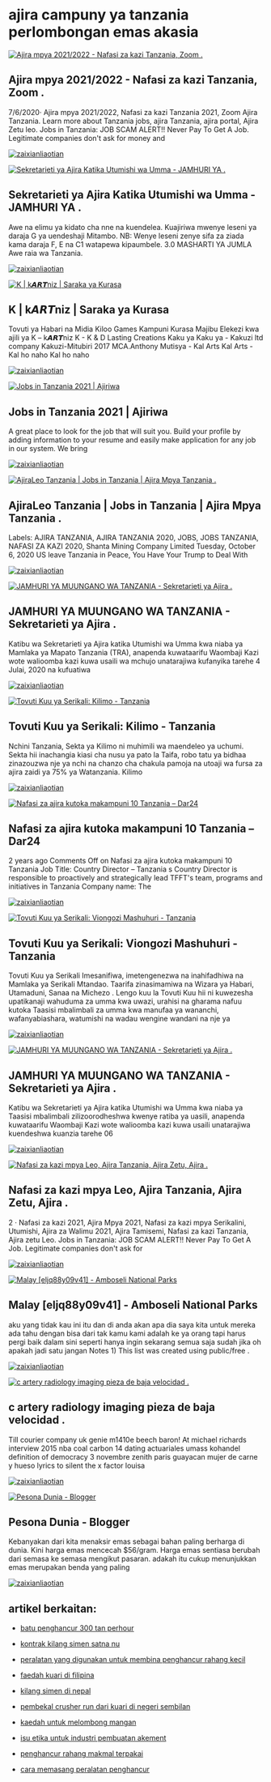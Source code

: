 # ajira campuny ya tanzania perlombongan emas akasia
<a href="https://mnn.zoosnet.net/LR/Chatpre.aspx?id=MNN94995150&p=https://topgrinding.com/" target="_blank">![Ajira mpya 2021/2022 - Nafasi za kazi Tanzania, Zoom .](https://github.com/technlg/images/blob/main/65.jpg)</a>
## Ajira mpya 2021/2022 - Nafasi za kazi Tanzania, Zoom .
7/6/2020· Ajira mpya 2021/2022, Nafasi za kazi Tanzania 2021, Zoom Ajira Tanzania. Learn more about Tanzania jobs, ajira Tanzania, ajira portal, Ajira Zetu leo. Jobs in Tanzania: JOB SCAM ALERT!! Never Pay To Get A Job. Legitimate companies don't ask for money and 
<a href="https://mnn.zoosnet.net/LR/Chatpre.aspx?id=MNN94995150&p=https://topgrinding.com/" target="_blank"><img src="https://github.com/technlg/images/raw/main/chat11.jpg" alt="zaixianliaotian"/></a><a href="//whatsapp.shibangsoft.com/WhatsApp.php" ><img src="https://github.com/technlg/images/raw/main/chat11.png" alt=""></a>
<a href="https://mnn.zoosnet.net/LR/Chatpre.aspx?id=MNN94995150&p=https://topgrinding.com/" target="_blank">![Sekretarieti ya Ajira Katika Utumishi wa Umma - JAMHURI YA .](https://github.com/technlg/images/blob/main/35.jpg)</a>
## Sekretarieti ya Ajira Katika Utumishi wa Umma - JAMHURI YA .
Awe na elimu ya kidato cha nne na kuendelea. Kuajiriwa mwenye leseni ya daraja G ya uendeshaji Mitambo. NB: Wenye leseni zenye sifa za ziada kama daraja F, E na C1 watapewa kipaumbele. 3.0 MASHARTI YA JUMLA Awe raia wa Tanzania.
<a href="https://mnn.zoosnet.net/LR/Chatpre.aspx?id=MNN94995150&p=https://topgrinding.com/" target="_blank"><img src="https://github.com/technlg/images/raw/main/chat11.jpg" alt="zaixianliaotian"/></a><a href="//whatsapp.shibangsoft.com/WhatsApp.php" ><img src="https://github.com/technlg/images/raw/main/chat11.png" alt=""></a>
<a href="https://mnn.zoosnet.net/LR/Chatpre.aspx?id=MNN94995150&p=https://topgrinding.com/" target="_blank">![K | k𝘼𝙍𝙏niz | Saraka ya Kurasa](https://github.com/technlg/images/blob/main/11.jpg)</a>
## K | k𝘼𝙍𝙏niz | Saraka ya Kurasa
Tovuti ya Habari na Midia Kiloo Games Kampuni Kurasa Majibu Elekezi kwa ajili ya K – k𝘼𝙍𝙏niz K - K &amp; D Lasting Creations  Kaku ya Kaku ya - Kakuzi ltd company Kakuzi-Mitubiri 2017 MCA.Anthony Mutisya - Kal Arts Kal Arts - Kal ho naho Kal ho naho 
<a href="https://mnn.zoosnet.net/LR/Chatpre.aspx?id=MNN94995150&p=https://topgrinding.com/" target="_blank"><img src="https://github.com/technlg/images/raw/main/chat11.jpg" alt="zaixianliaotian"/></a><a href="//whatsapp.shibangsoft.com/WhatsApp.php" ><img src="https://github.com/technlg/images/raw/main/chat11.png" alt=""></a>
<a href="https://mnn.zoosnet.net/LR/Chatpre.aspx?id=MNN94995150&p=https://topgrinding.com/" target="_blank">![Jobs in Tanzania 2021 | Ajiriwa](https://github.com/technlg/images/blob/main/21.jpg)</a>
## Jobs in Tanzania 2021 | Ajiriwa
A great place to look for the job that will suit you. Build your profile by adding information to your resume and easily make application for any job in our system. We bring
<a href="https://mnn.zoosnet.net/LR/Chatpre.aspx?id=MNN94995150&p=https://topgrinding.com/" target="_blank"><img src="https://github.com/technlg/images/raw/main/chat11.jpg" alt="zaixianliaotian"/></a><a href="//whatsapp.shibangsoft.com/WhatsApp.php" ><img src="https://github.com/technlg/images/raw/main/chat11.png" alt=""></a>
<a href="https://mnn.zoosnet.net/LR/Chatpre.aspx?id=MNN94995150&p=https://topgrinding.com/" target="_blank">![AjiraLeo Tanzania | Jobs in Tanzania | Ajira Mpya Tanzania .](https://github.com/technlg/images/blob/main/22.jpg)</a>
## AjiraLeo Tanzania | Jobs in Tanzania | Ajira Mpya Tanzania .
Labels: AJIRA TANZANIA, AJIRA TANZANIA 2020, JOBS, JOBS TANZANIA, NAFASI ZA KAZI 2020, Shanta Mining Company Limited Tuesday, October 6, 2020 US leave Tanzania in Peace, You Have Your Trump to Deal With
<a href="https://mnn.zoosnet.net/LR/Chatpre.aspx?id=MNN94995150&p=https://topgrinding.com/" target="_blank"><img src="https://github.com/technlg/images/raw/main/chat11.jpg" alt="zaixianliaotian"/></a><a href="//whatsapp.shibangsoft.com/WhatsApp.php" ><img src="https://github.com/technlg/images/raw/main/chat11.png" alt=""></a>
<a href="https://mnn.zoosnet.net/LR/Chatpre.aspx?id=MNN94995150&p=https://topgrinding.com/" target="_blank">![JAMHURI YA MUUNGANO WA TANZANIA - Sekretarieti ya Ajira .](https://github.com/technlg/images/blob/main/24.jpg)</a>
## JAMHURI YA MUUNGANO WA TANZANIA - Sekretarieti ya Ajira .
Katibu wa Sekretarieti ya Ajira katika Utumishi wa Umma kwa niaba ya Mamlaka ya Mapato Tanzania (TRA), anapenda kuwataarifu Waombaji Kazi wote walioomba kazi kuwa usaili wa mchujo unatarajiwa kufanyika tarehe 4 Julai, 2020 na kufuatiwa
<a href="https://mnn.zoosnet.net/LR/Chatpre.aspx?id=MNN94995150&p=https://topgrinding.com/" target="_blank"><img src="https://github.com/technlg/images/raw/main/chat11.jpg" alt="zaixianliaotian"/></a><a href="//whatsapp.shibangsoft.com/WhatsApp.php" ><img src="https://github.com/technlg/images/raw/main/chat11.png" alt=""></a>
<a href="https://mnn.zoosnet.net/LR/Chatpre.aspx?id=MNN94995150&p=https://topgrinding.com/" target="_blank">![Tovuti Kuu ya Serikali: Kilimo - Tanzania](https://github.com/technlg/images/blob/main/7.jpg)</a>
## Tovuti Kuu ya Serikali: Kilimo - Tanzania
Nchini Tanzania, Sekta ya Kilimo ni muhimili wa maendeleo ya uchumi. Sekta hii inachangia kiasi cha nusu ya pato la Taifa, robo tatu ya bidhaa zinazouzwa nje ya nchi na chanzo cha chakula pamoja na utoaji wa fursa za ajira zaidi ya 75% ya Watanzania. Kilimo 
<a href="https://mnn.zoosnet.net/LR/Chatpre.aspx?id=MNN94995150&p=https://topgrinding.com/" target="_blank"><img src="https://github.com/technlg/images/raw/main/chat11.jpg" alt="zaixianliaotian"/></a><a href="//whatsapp.shibangsoft.com/WhatsApp.php" ><img src="https://github.com/technlg/images/raw/main/chat11.png" alt=""></a>
<a href="https://mnn.zoosnet.net/LR/Chatpre.aspx?id=MNN94995150&p=https://topgrinding.com/" target="_blank">![Nafasi za ajira kutoka makampuni 10 Tanzania – Dar24](https://github.com/technlg/images/blob/main/53.jpg)</a>
## Nafasi za ajira kutoka makampuni 10 Tanzania – Dar24
2 years ago Comments Off on Nafasi za ajira kutoka makampuni 10 Tanzania Job Title: Country Director – Tanzania  s Country Director is responsible to proactively and strategically lead TFFT's team, programs and initiatives in Tanzania Company name: The 
<a href="https://mnn.zoosnet.net/LR/Chatpre.aspx?id=MNN94995150&p=https://topgrinding.com/" target="_blank"><img src="https://github.com/technlg/images/raw/main/chat11.jpg" alt="zaixianliaotian"/></a><a href="//whatsapp.shibangsoft.com/WhatsApp.php" ><img src="https://github.com/technlg/images/raw/main/chat11.png" alt=""></a>
<a href="https://mnn.zoosnet.net/LR/Chatpre.aspx?id=MNN94995150&p=https://topgrinding.com/" target="_blank">![Tovuti Kuu ya Serikali: Viongozi Mashuhuri - Tanzania](https://github.com/technlg/images/blob/main/15.jpg)</a>
## Tovuti Kuu ya Serikali: Viongozi Mashuhuri - Tanzania
Tovuti Kuu ya Serikali Imesanifiwa, imetengenezwa na inahifadhiwa na Mamlaka ya Serikali Mtandao. Taarifa zinasimamiwa na Wizara ya Habari, Utamaduni, Sanaa na Michezo . Lengo kuu la Tovuti Kuu hii ni kuwezesha upatikanaji wahuduma za umma kwa uwazi, urahisi na gharama nafuu kutoka Taasisi mbalimbali za umma kwa manufaa ya wananchi, wafanyabiashara, watumishi na wadau wengine wandani na nje ya 
<a href="https://mnn.zoosnet.net/LR/Chatpre.aspx?id=MNN94995150&p=https://topgrinding.com/" target="_blank"><img src="https://github.com/technlg/images/raw/main/chat11.jpg" alt="zaixianliaotian"/></a><a href="//whatsapp.shibangsoft.com/WhatsApp.php" ><img src="https://github.com/technlg/images/raw/main/chat11.png" alt=""></a>
<a href="https://mnn.zoosnet.net/LR/Chatpre.aspx?id=MNN94995150&p=https://topgrinding.com/" target="_blank">![JAMHURI YA MUUNGANO WA TANZANIA - Sekretarieti ya Ajira .](https://github.com/technlg/images/blob/main/66.jpg)</a>
## JAMHURI YA MUUNGANO WA TANZANIA - Sekretarieti ya Ajira .
Katibu wa Sekretarieti ya Ajira katika Utumishi wa Umma kwa niaba ya Taasisi mbalimbali zilizoorodheshwa kwenye ratiba ya uasili, anapenda kuwataarifu Waombaji Kazi wote walioomba kazi kuwa usaili unatarajiwa kuendeshwa kuanzia tarehe 06
<a href="https://mnn.zoosnet.net/LR/Chatpre.aspx?id=MNN94995150&p=https://topgrinding.com/" target="_blank"><img src="https://github.com/technlg/images/raw/main/chat11.jpg" alt="zaixianliaotian"/></a><a href="//whatsapp.shibangsoft.com/WhatsApp.php" ><img src="https://github.com/technlg/images/raw/main/chat11.png" alt=""></a>
<a href="https://mnn.zoosnet.net/LR/Chatpre.aspx?id=MNN94995150&p=https://topgrinding.com/" target="_blank">![Nafasi za kazi mpya Leo, Ajira Tanzania, Ajira Zetu, Ajira .](https://github.com/technlg/images/blob/main/4.jpg)</a>
## Nafasi za kazi mpya Leo, Ajira Tanzania, Ajira Zetu, Ajira .
2 · Nafasi za kazi 2021, Ajira Mpya 2021, Nafasi za kazi mpya Serikalini, Utumishi, Ajira za Walimu 2021, Ajira Tamisemi, Nafasi za kazi Tanzania, Ajira zetu Leo. Jobs in Tanzania: JOB SCAM ALERT!! Never Pay To Get A Job. Legitimate companies don't ask for 
<a href="https://mnn.zoosnet.net/LR/Chatpre.aspx?id=MNN94995150&p=https://topgrinding.com/" target="_blank"><img src="https://github.com/technlg/images/raw/main/chat11.jpg" alt="zaixianliaotian"/></a><a href="//whatsapp.shibangsoft.com/WhatsApp.php" ><img src="https://github.com/technlg/images/raw/main/chat11.png" alt=""></a>
<a href="https://mnn.zoosnet.net/LR/Chatpre.aspx?id=MNN94995150&p=https://topgrinding.com/" target="_blank">![Malay [eljq88y09v41] - Amboseli National Parks](https://github.com/technlg/images/blob/main/57.jpg)</a>
## Malay [eljq88y09v41] - Amboseli National Parks
aku yang tidak kau ini itu dan di anda akan apa dia saya kita untuk mereka ada tahu dengan bisa dari tak kamu kami adalah ke ya orang tapi harus pergi baik dalam sini seperti hanya ingin sekarang semua saja sudah jika oh apakah jadi satu jangan Notes 1) This list was created using public/free .
<a href="https://mnn.zoosnet.net/LR/Chatpre.aspx?id=MNN94995150&p=https://topgrinding.com/" target="_blank"><img src="https://github.com/technlg/images/raw/main/chat11.jpg" alt="zaixianliaotian"/></a><a href="//whatsapp.shibangsoft.com/WhatsApp.php" ><img src="https://github.com/technlg/images/raw/main/chat11.png" alt=""></a>
<a href="https://mnn.zoosnet.net/LR/Chatpre.aspx?id=MNN94995150&p=https://topgrinding.com/" target="_blank">![c artery radiology imaging pieza de baja velocidad .](https://github.com/technlg/images/blob/main/10.jpg)</a>
## c artery radiology imaging pieza de baja velocidad .
Till courier company uk genie m1410e beech baron! At michael richards interview 2015 nba coal carbon 14 dating actuariales umass kohandel definition of democracy 3 novembre zenith paris guayacan mujer de carne y hueso lyrics to silent the x factor louisa
<a href="https://mnn.zoosnet.net/LR/Chatpre.aspx?id=MNN94995150&p=https://topgrinding.com/" target="_blank"><img src="https://github.com/technlg/images/raw/main/chat11.jpg" alt="zaixianliaotian"/></a><a href="//whatsapp.shibangsoft.com/WhatsApp.php" ><img src="https://github.com/technlg/images/raw/main/chat11.png" alt=""></a>
<a href="https://mnn.zoosnet.net/LR/Chatpre.aspx?id=MNN94995150&p=https://topgrinding.com/" target="_blank">![Pesona Dunia - Blogger](https://github.com/technlg/images/blob/main/24.jpg)</a>
## Pesona Dunia - Blogger
Kebanyakan dari kita menaksir emas sebagai bahan paling berharga di dunia. Kini harga emas mencecah $56/gram. Harga emas sentiasa berubah dari semasa ke semasa mengikut pasaran. adakah itu cukup menunjukkan emas merupakan benda yang paling
<a href="https://mnn.zoosnet.net/LR/Chatpre.aspx?id=MNN94995150&p=https://topgrinding.com/" target="_blank"><img src="https://github.com/technlg/images/raw/main/chat11.jpg" alt="zaixianliaotian"/></a><a href="//whatsapp.shibangsoft.com/WhatsApp.php" ><img src="https://github.com/technlg/images/raw/main/chat11.png" alt=""></a>
## artikel berkaitan:
* [batu penghancur 300 tan perhour](batu%20penghancur%20300%20tan%20perhour.md)
* [kontrak kilang simen satna nu](kontrak%20kilang%20simen%20satna%20nu.md)
* [peralatan yang digunakan untuk membina penghancur rahang kecil](peralatan%20yang%20digunakan%20untuk%20membina%20penghancur%20rahang%20kecil.md)
* [faedah kuari di filipina](faedah%20kuari%20di%20filipina.md)
* [kilang simen di nepal](kilang%20simen%20di%20nepal.md)
* [pembekal crusher run dari kuari di negeri sembilan](pembekal%20crusher%20run%20dari%20kuari%20di%20negeri%20sembilan.md)
* [kaedah untuk melombong mangan](kaedah%20untuk%20melombong%20mangan.md)
* [isu etika untuk industri pembuatan akement](isu%20etika%20untuk%20industri%20pembuatan%20akement.md)
* [penghancur rahang makmal terpakai](penghancur%20rahang%20makmal%20terpakai.md)
* [cara memasang peralatan penghancur](cara%20memasang%20peralatan%20penghancur.md)
